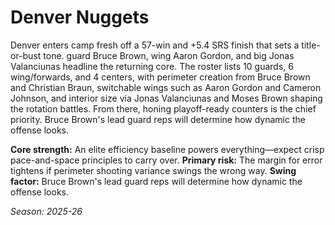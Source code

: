 # Denver Nuggets

Denver enters camp fresh off a 57-win and +5.4 SRS finish that sets a title-or-bust tone. guard Bruce Brown, wing Aaron Gordon, and big Jonas Valanciunas headline the returning core.
The roster lists 10 guards, 6 wing/forwards, and 4 centers, with perimeter creation from Bruce Brown and Christian Braun, switchable wings such as Aaron Gordon and Cameron Johnson, and interior size via Jonas Valanciunas and Moses Brown shaping the rotation battles.
From there, honing playoff-ready counters is the chief priority. Bruce Brown's lead guard reps will determine how dynamic the offense looks.

**Core strength:** An elite efficiency baseline powers everything—expect crisp pace-and-space principles to carry over.
**Primary risk:** The margin for error tightens if perimeter shooting variance swings the wrong way.
**Swing factor:** Bruce Brown's lead guard reps will determine how dynamic the offense looks.

_Season: 2025-26_
